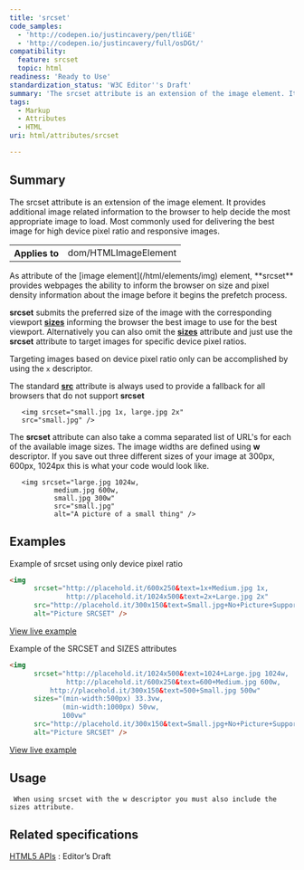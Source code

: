 ```yaml
---
title: 'srcset'
code_samples:
  - 'http://codepen.io/justincavery/pen/tliGE'
  - 'http://codepen.io/justincavery/full/osDGt/'
compatibility:
  feature: srcset
  topic: html
readiness: 'Ready to Use'
standardization_status: 'W3C Editor''s Draft'
summary: 'The srcset attribute is an extension of the image element. It provides  additional image related information to the browser to help decide the most appropriate image to load. Most commonly used for delivering the best image for high device pixel ratio and responsive images.'
tags:
  - Markup
  - Attributes
  - HTML
uri: html/attributes/srcset

---
```

## Summary

The srcset attribute is an extension of the image element. It provides additional image related information to the browser to help decide the most appropriate image to load. Most commonly used for delivering the best image for high device pixel ratio and responsive images.

<table class="wikitable">
<tr>
<th>
Applies to

</th>
<td>
dom/HTMLImageElement

</td>
</tr>
</table>
As attribute of the [image element](/html/elements/img) element, **srcset** provides webpages the ability to inform the browser on size and pixel density information about the image before it begins the prefetch process.

**srcset** submits the preferred size of the image with the corresponding viewport **[sizes](/html/attributes/sizes)** informing the browser the best image to use for the best viewport. Alternatively you can also omit the **[sizes](/html/attributes/sizes)** attribute and just use the **srcset** attribute to target images for specific device pixel ratios.

Targeting images based on device pixel ratio only can be accomplished by using the `x` descriptor.

The standard **[src](/html/attributes/src_(input,_img))** attribute is always used to provide a fallback for all browsers that do not support **srcset**

       <img srcset="small.jpg 1x, large.jpg 2x"
       src="small.jpg" />

The **srcset** attribute can also take a comma separated list of URL's for each of the available image sizes. The image widths are defined using **w** descriptor. If you save out three different sizes of your image at 300px, 600px, 1024px this is what your code would look like.

       <img srcset="large.jpg 1024w,
               medium.jpg 600w,
               small.jpg 300w"
               src="small.jpg"
               alt="A picture of a small thing" />

## Examples

Example of srcset using only device pixel ratio

``` html
<img
      srcset="http://placehold.it/600x250&text=1x+Medium.jpg 1x,
              http://placehold.it/1024x500&text=2x+Large.jpg 2x"
      src="http://placehold.it/300x150&text=Small.jpg+No+Picture+Support"
      alt="Picture SRCSET" />
```

[View live example](http://codepen.io/justincavery/pen/tliGE)

Example of the SRCSET and SIZES attributes

``` html
<img
      srcset="http://placehold.it/1024x500&text=1024+Large.jpg 1024w,
              http://placehold.it/600x250&text=600+Medium.jpg 600w,
          http://placehold.it/300x150&text=500+Small.jpg 500w"
      sizes="(min-width:500px) 33.3vw,
             (min-width:1000px) 50vw,
             100vw"
      src="http://placehold.it/300x150&text=Small.jpg+No+Picture+Support"
      alt="Picture SRCSET" />
```

[View live example](http://codepen.io/justincavery/full/osDGt/)

## Usage

     When using srcset with the w descriptor you must also include the sizes attribute.

## Related specifications

[HTML5 APIs](http://www.w3.org/html/wg/drafts/srcset/w3c-srcset/)
:   Editor’s Draft
